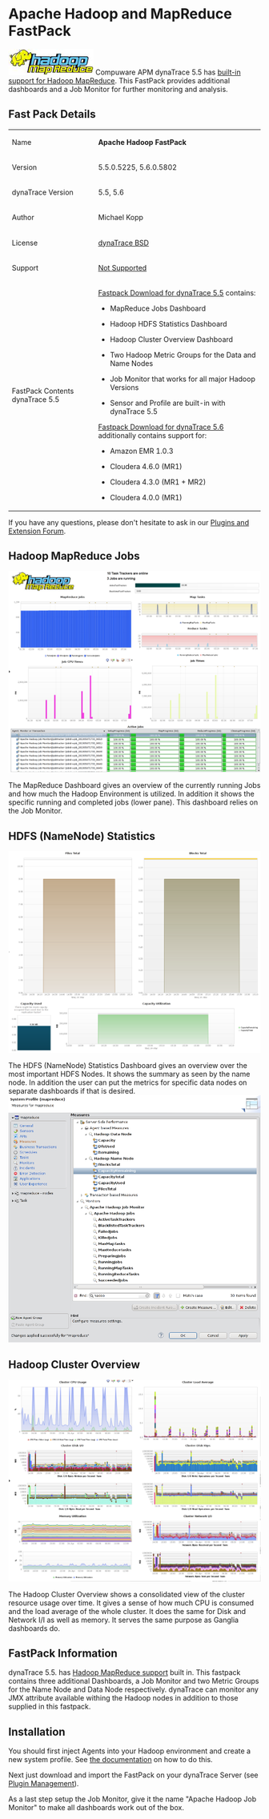 <html xmlns="http://www.w3.org/1999/xhtml">
<head>
<title>Apache Hadoop and MapReduce FastPack</title>
<meta http-equiv="Content-Type" content="text/html; charset=UTF-8"/>
<meta http-equiv="X-UA-Compatible" content="IE=EmulateIE8" />
<meta content="Scroll Wiki Publisher" name="generator"/>
<link type="text/css" rel="stylesheet" href="css/blueprint/liquid.css" media="screen, projection"/>
<link type="text/css" rel="stylesheet" href="css/blueprint/print.css" media="print"/>
<!--[if lt IE 8]><link rel="stylesheet" href="css/blueprint/ie.css" type="text/css" media="screen, projection"/><![endif]-->
<link type="text/css" rel="stylesheet" href="css/content-style.css" media="screen, projection, print"/>
<link type="text/css" rel="stylesheet" href="css/screen.css" media="screen, projection"/>
<link type="text/css" rel="stylesheet" href="css/print.css" media="print"/>
</head>
<body>
<h1>Apache Hadoop and MapReduce FastPack</h1>
<p>
<img src="images_community/download/attachments/25789254/mapreduce-logo_small.png" alt="images_community/download/attachments/25789254/mapreduce-logo_small.png" class="confluence-embedded-image image-left" />
Compuware APM dynaTrace 5.5 has <a href="https://community/display/DOCDT55/Hadoop+MapReduce">built-in support for Hadoop MapReduce</a>. This FastPack provides additional dashboards and a Job Monitor for further monitoring and analysis. </p>
<div class="section-2" id="74383484_ApacheHadoopandMapReduceFastPack-FastPackDetails" >
<h2>Fast Pack Details</h2>
<div class="tablewrap">
<table>
<thead class=" "></thead><tfoot class=" "></tfoot><tbody class=" "> <tr>
<td rowspan="1" colspan="1">
<p>
Name </p>
</td>
<td rowspan="1" colspan="1">
<p>
<strong class=" ">Apache Hadoop FastPack</strong> </p>
</td>
</tr>
<tr>
<td rowspan="1" colspan="1">
<p>
Version </p>
</td>
<td rowspan="1" colspan="1">
<p>
5.5.0.5225, 5.6.0.5802 </p>
</td>
</tr>
<tr>
<td rowspan="1" colspan="1">
<p>
dynaTrace Version </p>
</td>
<td rowspan="1" colspan="1">
<p>
5.5, 5.6 </p>
</td>
</tr>
<tr>
<td rowspan="1" colspan="1">
<p>
Author </p>
</td>
<td rowspan="1" colspan="1">
<p>
Michael Kopp </p>
</td>
</tr>
<tr>
<td rowspan="1" colspan="1">
<p>
License </p>
</td>
<td rowspan="1" colspan="1">
<p>
<a href="attachments_5275722_2_dynaTraceBSD.txt">dynaTrace BSD</a> </p>
</td>
</tr>
<tr>
<td rowspan="1" colspan="1">
<p>
Support </p>
</td>
<td rowspan="1" colspan="1">
<p>
<a href="https://community/display/DL/Support+Levels#SupportLevels-Community">Not Supported </a> </p>
</td>
</tr>
<tr>
<td rowspan="1" colspan="1">
<p>
FastPack Contents dynaTrace 5.5 </p>
</td>
<td rowspan="1" colspan="1">
<p>
<a href="attachments_122978600_1_ApacheHadoopFastpack_5.5.dtp">Fastpack Download for dynaTrace 5.5</a> contains: </p>
<ul class=" "><li class=" "> <p>
MapReduce Jobs Dashboard </p>
</li><li class=" "> <p>
Hadoop HDFS Statistics Dashboard </p>
</li><li class=" "> <p>
Hadoop Cluster Overview Dashboard </p>
</li><li class=" "> <p>
Two Hadoop Metric Groups for the Data and Name Nodes </p>
</li><li class=" "> <p>
Job Monitor that works for all major Hadoop Versions </p>
</li><li class=" "> <p>
Sensor and Profile are built-in with dynaTrace 5.5 </p>
</li></ul> <p>
<a href="attachments_167215201_1_ApacheHadoopFastpack_5.6.0.5802.dtp">Fastpack Download for dynaTrace 5.6</a> additionally contains support for: </p>
<ul class=" "><li class=" "> <p>
Amazon EMR 1.0.3 </p>
</li><li class=" "> <p>
Cloudera 4.6.0 (MR1) </p>
</li><li class=" "> <p>
Cloudera 4.3.0 (MR1 + MR2) </p>
</li><li class=" "> <p>
Cloudera 4.0.0 (MR1) </p>
</li></ul> </td>
</tr>
</tbody> </table>
</div>
<p>
If you have any questions, please don't hesitate to ask in our <a href="https://community/display/DTFORUM/Community+Plugins+and+Extensions">Plugins and Extension Forum</a>. </p>
</div>
<div class="section-2" id="74383484_ApacheHadoopandMapReduceFastPack-HadoopMapReduceJobs" >
<h2>Hadoop MapReduce Jobs</h2>
<p>
<img src="images_community/download/attachments/74383484/dashboard.png" alt="images_community/download/attachments/74383484/dashboard.png" class="" />
</p>
<p>
The MapReduce Dashboard gives an overview of the currently running Jobs and how much the Hadoop Environment is utilized. In addition it shows the specific running and completed jobs (lower pane). This dashboard relies on the Job Monitor. </p>
</div>
<div class="section-2" id="74383484_ApacheHadoopandMapReduceFastPack-HDFS%28NameNode%29Statistics" >
<h2>HDFS (NameNode) Statistics</h2>
<p>
<img src="images_community/download/attachments/74383484/dashboard1.png" alt="images_community/download/attachments/74383484/dashboard1.png" class="" />
</p>
<p>
The HDFS (NameNode) Statistics Dashboard gives an overview over the most important HDFS Nodes. It shows the summary as seen by the name node. In addition the user can put the metrics for specific data nodes on separate dashboards if that is desired.<br/> <img src="images_community/download/attachments/74383484/Measures.png" alt="images_community/download/attachments/74383484/Measures.png" class="" />
</p>
</div>
<div class="section-2" id="74383484_ApacheHadoopandMapReduceFastPack-HadoopClusterOverview" >
<h2>Hadoop Cluster Overview</h2>
<p>
<img src="images_community/download/attachments/74383484/dashboard4.png" alt="images_community/download/attachments/74383484/dashboard4.png" class="" />
</p>
<p>
The Hadoop Cluster Overview shows a consolidated view of the cluster resource usage over time. It gives a sense of how much CPU is consumed and the load average of the whole cluster. It does the same for Disk and Network I/I as well as memory. It serves the same purpose as Ganglia dashboards do. </p>
</div>
<div class="section-2" id="74383484_ApacheHadoopandMapReduceFastPack-FastPackInformation" >
<h2>FastPack Information</h2>
<p>
dynaTrace 5.5. has <a href="https://community/display/DOCDT55/Hadoop+MapReduce">Hadoop MapReduce support</a> built in. This fastpack contains three additional Dashboards, a Job Monitor and two Metric Groups for the Name Node and Data Node respectively. dynaTrace can monitor any JMX attribute available withing the Hadoop nodes in addition to those supplied in this fastpack. </p>
</div>
<div class="section-2" id="74383484_ApacheHadoopandMapReduceFastPack-Installation" >
<h2>Installation</h2>
<p>
You should first inject Agents into your Hadoop environment and create a new system profile. See <a href="https://community.compuwareapm.com/community/display/DOCDT55/Hadoop+MapReduce">the documentation</a> on how to do this. </p>
<p>
Next just download and import the FastPack on your dynaTrace Server (see <a href="https://community.compuwareapm.com/community/display/DOCDT55/Plugin+Management">Plugin Management</a>). </p>
<p>
As a last step setup the Job Monitor, give it the name &quot;Apache Hadoop Job Monitor&quot; to make all dashboards work out of the box. </p>
</div>
</div>
</div>
<div class="footer">
</div>
</div>
</body>
</html>
